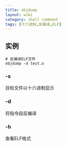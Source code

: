 ```yaml
---
title: objdump
layout: wiki
category: shell command
tags: [十六进制,反编译,ELF]
---
```


## 实例

~~~
# 反编译ELF文件
objdump -d test.o
~~~

### -s

目标文件以十六进制显示

### -d

将指令段反编译

### -h

查看ELF格式